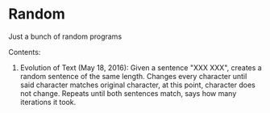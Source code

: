# Random
Just a bunch of random programs 

Contents:

1) Evolution of Text (May 18, 2016):
Given a sentence "XXX XXX", creates a random sentence of the same length.
Changes every character until said character matches original character, at this point, character does not change.
Repeats until both sentences match, says how many iterations it took.
